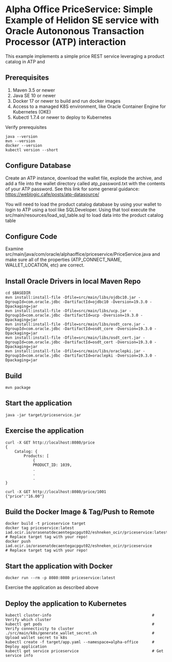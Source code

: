 
# Alpha Office PriceService:  Simple Example of Helidon SE service with Oracle Autononous Transaction Processor (ATP) interaction

This example implements a simple price REST service leveraging a product catalog in ATP and 

## Prerequisites

1. Maven 3.5 or newer
2. Java SE 10 or newer
3. Docker 17 or newer to build and run docker images
4. Access to a managed K8S environment, like Oracle Container Engine for Kubernetes (OKE)
5. Kubectl 1.7.4 or newer to deploy to Kubernetes

Verify prerequisites
```
java --version
mvn --version
docker --version
kubectl version --short
```
## Configure Database
Create an ATP instance, download the wallet file, explode the archive, and add a file into the wallet directory
called atp_password.txt with the contents of your ATP password.  See this link for some general guidance:  https://weblogic.cafe/posts/atp-datasource/

You will need to load the product catalog database by using your wallet to login to ATP using a tool like SQLDeveloper.
Using that tool execute the src/main/resources/load_sql_table.sql to load data into the product catalog table

## Configure Code
Examine src/main/java/com/oracle/alphaoffice/priceservice/PriceService.java and make sure all of the properties (ATP_CONNECT_NAME, WALLET_LOCATION, etc) are correct.

## Install Oracle Drivers in local Maven Repo

```
cd $BASEDIR
mvn install:install-file -Dfile=src/main/libs/ojdbc10.jar -DgroupId=com.oracle.jdbc -DartifactId=ojdbc10 -Dversion=19.3.0 -Dpackaging=jar
mvn install:install-file -Dfile=src/main/libs/ucp.jar -DgroupId=com.oracle.jdbc -DartifactId=ucp -Dversion=19.3.0 -Dpackaging=jar
mvn install:install-file -Dfile=src/main/libs/osdt_core.jar -DgroupId=com.oracle.jdbc -DartifactId=osdt_core -Dversion=19.3.0 -Dpackaging=jar
mvn install:install-file -Dfile=src/main/libs/osdt_cert.jar -DgroupId=com.oracle.jdbc -DartifactId=osdt_cert -Dversion=19.3.0 -Dpackaging=jar
mvn install:install-file -Dfile=src/main/libs/oraclepki.jar -DgroupId=com.oracle.jdbc -DartifactId=oraclepki -Dversion=19.3.0 -Dpackaging=jar
```

## Build

```
mvn package
```

## Start the application

```
java -jar target/priceservice.jar
```

## Exercise the application

```
curl -X GET http://localhost:8080/price
{
    Catalog: {
        Products: [
            {
            PRODUCT_ID: 1039,
            .
            .
            .
}

curl -X GET http://localhost:8080/price/1001
{"price":"16.00"}

```

## Build the Docker Image & Tag/Push to Remote 

```
docker build -t priceservice target
docker tag priceservice:latest iad.ocir.io/orasenatdecaentegacpgut02/eshneken_ocir/priceservice:latest  # Replace target tag with your repo!
docker push iad.ocir.io/orasenatdecaentegacpgut02/eshneken_ocir/priceservice                            # Replace target tag with your repo!
```

## Start the application with Docker

```
docker run --rm -p 8080:8080 priceservice:latest
```

Exercise the application as described above

## Deploy the application to Kubernetes

```
kubectl cluster-info                                            # Verify which cluster
kubectl get pods                                                # Verify connectivity to cluster
./src/main/k8s/generate_wallet_secret.sh                        # Upload wallet secret to k8s
kubectl create -f target/app.yaml --namespace=alpha-office      # Deploy application
kubectl get service priceservice                                # Get service info
```
